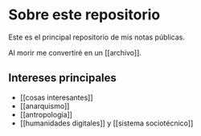# Sobre este repositorio

Este es el principal repositorio de mis notas públicas.

Al morir me convertiré en un [[archivo]].

## Intereses principales

- [[cosas interesantes]]
- [[anarquismo]]
- [[antropología]]
- [[humanidades digitales]] y [[sistema sociotécnico]]